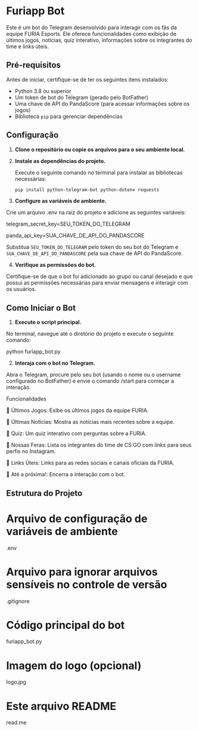 # Furiapp Bot

Este é um bot do Telegram desenvolvido para interagir com os fãs da equipe FURIA Esports. Ele oferece funcionalidades como exibição de últimos jogos, notícias, quiz interativo, informações sobre os integrantes do time e links úteis.

## Pré-requisitos

Antes de iniciar, certifique-se de ter os seguintes itens instalados:

- Python 3.8 ou superior
- Um token de bot do Telegram (gerado pelo BotFather)
- Uma chave de API do PandaScore (para acessar informações sobre os jogos)
- Biblioteca `pip` para gerenciar dependências

## Configuração

1. **Clone o repositório ou copie os arquivos para o seu ambiente local.**

2. **Instale as dependências do projeto.**

   Execute o seguinte comando no terminal para instalar as bibliotecas necessárias:

   ```bash
   pip install python-telegram-bot python-dotenv requests

3. **Configure as variáveis de ambiente.**

Crie um arquivo .env na raiz do projeto e adicione as seguintes variáveis:

telegram_secret_key=SEU_TOKEN_DO_TELEGRAM

panda_api_key=SUA_CHAVE_DE_API_DO_PANDASCORE

Substitua `SEU_TOKEN_DO_TELEGRAM` pelo token do seu bot do Telegram e `SUA_CHAVE_DE_API_DO_PANDASCORE` pela sua chave de API do PandaScore.

4. **Verifique as permissões do bot.**

Certifique-se de que o bot foi adicionado ao grupo ou canal desejado e que possui as permissões necessárias para enviar mensagens e interagir com os usuários.

## Como Iniciar o Bot

1. **Execute o script principal.**

No terminal, navegue até o diretório do projeto e execute o seguinte comando:

python furiapp_bot.py

2. **Interaja com o bot no Telegram.**

Abra o Telegram, procure pelo seu bot (usando o nome ou o username configurado no BotFather) e envie o comando /start para começar a interação.

Funcionalidades

📅 Últimos Jogos: Exibe os últimos jogos da equipe FURIA.

📰 Últimas Notícias: Mostra as notícias mais recentes sobre a equipe.

🎲 Quiz: Um quiz interativo com perguntas sobre a FURIA.

👥 Nossas Feras: Lista os integrantes do time de CS:GO com links para seus perfis no Instagram.

🔗 Links Úteis: Links para as redes sociais e canais oficiais da FURIA.

👋 Até a próxima!: Encerra a interação com o bot.

## Estrutura do Projeto

# Arquivo de configuração de variáveis de ambiente
.env                 

# Arquivo para ignorar arquivos sensíveis no controle de versão
.gitignore

# Código principal do bot           
furiapp_bot.py 

# Imagem do logo (opcional)
logo.jpg

# Este arquivo README
read.me              